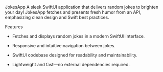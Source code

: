 JokesApp
A sleek SwiftUI application that delivers random jokes to brighten your day! 
JokesApp fetches and presents fresh humor from an API, emphasizing clean design and Swift best practices.

Features
* Fetches and displays random jokes in a modern SwiftUI interface.

* Responsive and intuitive navigation between jokes.

* SwiftUI codebase designed for readability and maintainability.

* Lightweight and fast—no external dependencies required. 
